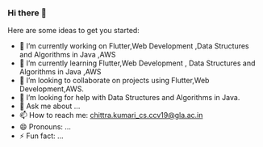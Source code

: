 ### Hi there 👋


Here are some ideas to get you started:

- 🔭 I’m currently working on Flutter,Web Development ,Data Structures and Algorithms in Java ,AWS
- 🌱 I’m currently learning Flutter,Web Development , Data Structures and Algorithms in Java ,AWS
- 👯 I’m looking to collaborate on projects using Flutter,Web Development,AWS.
- 🤔 I’m looking for help with Data Structures and Algorithms in Java.
- 💬 Ask me about ...
- 📫 How to reach me: chittra.kumari_cs.ccv19@gla.ac.in
- 😄 Pronouns: ...
- ⚡ Fun fact: ...

